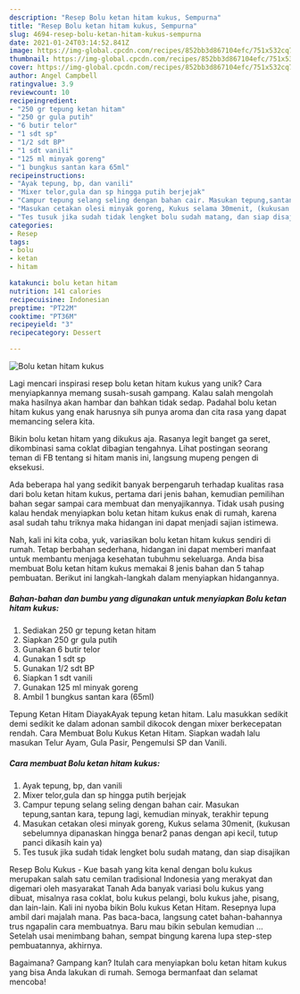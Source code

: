 ```yaml
---
description: "Resep Bolu ketan hitam kukus, Sempurna"
title: "Resep Bolu ketan hitam kukus, Sempurna"
slug: 4694-resep-bolu-ketan-hitam-kukus-sempurna
date: 2021-01-24T03:14:52.841Z
image: https://img-global.cpcdn.com/recipes/852bb3d867104efc/751x532cq70/bolu-ketan-hitam-kukus-foto-resep-utama.jpg
thumbnail: https://img-global.cpcdn.com/recipes/852bb3d867104efc/751x532cq70/bolu-ketan-hitam-kukus-foto-resep-utama.jpg
cover: https://img-global.cpcdn.com/recipes/852bb3d867104efc/751x532cq70/bolu-ketan-hitam-kukus-foto-resep-utama.jpg
author: Angel Campbell
ratingvalue: 3.9
reviewcount: 10
recipeingredient:
- "250 gr tepung ketan hitam"
- "250 gr gula putih"
- "6 butir telor"
- "1 sdt sp"
- "1/2 sdt BP"
- "1 sdt vanili"
- "125 ml minyak goreng"
- "1 bungkus santan kara 65ml"
recipeinstructions:
- "Ayak tepung, bp, dan vanili"
- "Mixer telor,gula dan sp hingga putih berjejak"
- "Campur tepung selang seling dengan bahan cair. Masukan tepung,santan kara, tepung lagi, kemudian minyak, terakhir tepung"
- "Masukan cetakan olesi minyak goreng, Kukus selama 30menit, (kukusan sebelumnya dipanaskan hingga benar2 panas dengan api kecil, tutup panci dikasih kain ya)"
- "Tes tusuk jika sudah tidak lengket bolu sudah matang, dan siap disajikan"
categories:
- Resep
tags:
- bolu
- ketan
- hitam

katakunci: bolu ketan hitam 
nutrition: 141 calories
recipecuisine: Indonesian
preptime: "PT22M"
cooktime: "PT36M"
recipeyield: "3"
recipecategory: Dessert

---
```



![Bolu ketan hitam kukus](https://img-global.cpcdn.com/recipes/852bb3d867104efc/751x532cq70/bolu-ketan-hitam-kukus-foto-resep-utama.jpg)

Lagi mencari inspirasi resep bolu ketan hitam kukus yang unik? Cara menyiapkannya memang susah-susah gampang. Kalau salah mengolah maka hasilnya akan hambar dan bahkan tidak sedap. Padahal bolu ketan hitam kukus yang enak harusnya sih punya aroma dan cita rasa yang dapat memancing selera kita.

Bikin bolu ketan hitam yang dikukus aja. Rasanya legit banget ga seret, dikombinasi sama coklat dibagian tengahnya. Lihat postingan seorang teman di FB tentang si hitam manis ini, langsung mupeng pengen di eksekusi.

Ada beberapa hal yang sedikit banyak berpengaruh terhadap kualitas rasa dari bolu ketan hitam kukus, pertama dari jenis bahan, kemudian pemilihan bahan segar sampai cara membuat dan menyajikannya. Tidak usah pusing kalau hendak menyiapkan bolu ketan hitam kukus enak di rumah, karena asal sudah tahu triknya maka hidangan ini dapat menjadi sajian istimewa.


Nah, kali ini kita coba, yuk, variasikan bolu ketan hitam kukus sendiri di rumah. Tetap berbahan sederhana, hidangan ini dapat memberi manfaat untuk membantu menjaga kesehatan tubuhmu sekeluarga. Anda bisa membuat Bolu ketan hitam kukus memakai 8 jenis bahan dan 5 tahap pembuatan. Berikut ini langkah-langkah dalam menyiapkan hidangannya.

<!--inarticleads1-->

##### Bahan-bahan dan bumbu yang digunakan untuk menyiapkan Bolu ketan hitam kukus:

1. Sediakan 250 gr tepung ketan hitam
1. Siapkan 250 gr gula putih
1. Gunakan 6 butir telor
1. Gunakan 1 sdt sp
1. Gunakan 1/2 sdt BP
1. Siapkan 1 sdt vanili
1. Gunakan 125 ml minyak goreng
1. Ambil 1 bungkus santan kara (65ml)


Tepung Ketan Hitam DiayakAyak tepung ketan hitam. Lalu masukkan sedikit demi sedikit ke dalam adonan sambil dikocok dengan mixer berkecepatan rendah. Cara Membuat Bolu Kukus Ketan Hitam. Siapkan wadah lalu masukan Telur Ayam, Gula Pasir, Pengemulsi SP dan Vanili. 

<!--inarticleads2-->

##### Cara membuat Bolu ketan hitam kukus:

1. Ayak tepung, bp, dan vanili
1. Mixer telor,gula dan sp hingga putih berjejak
1. Campur tepung selang seling dengan bahan cair. Masukan tepung,santan kara, tepung lagi, kemudian minyak, terakhir tepung
1. Masukan cetakan olesi minyak goreng, Kukus selama 30menit, (kukusan sebelumnya dipanaskan hingga benar2 panas dengan api kecil, tutup panci dikasih kain ya)
1. Tes tusuk jika sudah tidak lengket bolu sudah matang, dan siap disajikan


Resep Bolu Kukus - Kue basah yang kita kenal dengan bolu kukus merupakan salah satu cemilan tradisional Indonesia yang merakyat dan digemari oleh masyarakat Tanah Ada banyak variasi bolu kukus yang dibuat, misalnya rasa coklat, bolu kukus pelangi, bolu kukus jahe, pisang, dan lain-lain. Kali ini nyoba bikin Bolu kukus Ketan Hitam. Resepnya lupa ambil dari majalah mana. Pas baca-baca, langsung catet bahan-bahannya trus ngapalin cara membuatnya. Baru mau bikin sebulan kemudian … Setelah usai menimbang bahan, sempat bingung karena lupa step-step pembuatannya, akhirnya. 

Bagaimana? Gampang kan? Itulah cara menyiapkan bolu ketan hitam kukus yang bisa Anda lakukan di rumah. Semoga bermanfaat dan selamat mencoba!
